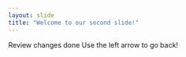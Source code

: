 ```yaml
---
layout: slide
title: "Welcome to our second slide!"
---
```

Review changes done
Use the left arrow to go back!
